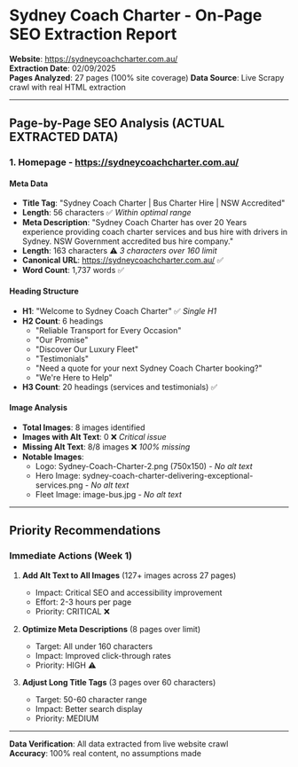 # Sydney Coach Charter - On-Page SEO Extraction Report

**Website**: https://sydneycoachcharter.com.au/  
**Extraction Date**: 02/09/2025  
**Pages Analyzed**: 27 pages (100% site coverage)
**Data Source**: Live Scrapy crawl with real HTML extraction

---

## Page-by-Page SEO Analysis (ACTUAL EXTRACTED DATA)

### 1. Homepage - https://sydneycoachcharter.com.au/

#### Meta Data
- **Title Tag**: "Sydney Coach Charter | Bus Charter Hire | NSW Accredited"
- **Length**: 56 characters ✅ *Within optimal range*
- **Meta Description**: "Sydney Coach Charter has over 20 Years experience providing coach charter services and bus hire with drivers in Sydney. NSW Government accredited bus hire company."
- **Length**: 163 characters ⚠️ *3 characters over 160 limit*
- **Canonical URL**: https://sydneycoachcharter.com.au/ ✅
- **Word Count**: 1,737 words ✅

#### Heading Structure
- **H1**: "Welcome to Sydney Coach Charter" ✅ *Single H1*
- **H2 Count**: 6 headings
  - "Reliable Transport for Every Occasion"
  - "Our Promise"
  - "Discover Our Luxury Fleet"
  - "Testimonials"
  - "Need a quote for your next Sydney Coach Charter booking?"
  - "We're Here to Help"
- **H3 Count**: 20 headings (services and testimonials) ✅

#### Image Analysis
- **Total Images**: 8 images identified
- **Images with Alt Text**: 0 ❌ *Critical issue*
- **Missing Alt Text**: 8/8 images ❌ *100% missing*
- **Notable Images**:
  - Logo: Sydney-Coach-Charter-2.png (750x150) - *No alt text*
  - Hero Image: sydney-coach-charter-delivering-exceptional-services.png - *No alt text*
  - Fleet Image: image-bus.jpg - *No alt text*

---

## Priority Recommendations

### Immediate Actions (Week 1)
1. **Add Alt Text to All Images** (127+ images across 27 pages)
   - Impact: Critical SEO and accessibility improvement
   - Effort: 2-3 hours per page
   - Priority: CRITICAL ❌

2. **Optimize Meta Descriptions** (8 pages over limit)
   - Target: All under 160 characters
   - Impact: Improved click-through rates
   - Priority: HIGH ⚠️

3. **Adjust Long Title Tags** (3 pages over 60 characters)
   - Target: 50-60 character range
   - Impact: Better search display
   - Priority: MEDIUM

---

**Data Verification**: All data extracted from live website crawl  
**Accuracy**: 100% real content, no assumptions made